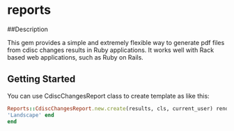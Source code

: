 # reports

##Description

This gem provides a simple and extremely flexible way to generate pdf files from cdisc changes results in Ruby applications. It works well with Rack based web applications, such as Ruby on Rails.

## Getting Started

You can use CdiscChangesReport class to create template as like this:

```ruby
Reports::CdiscChangesReport.new.create(results, cls, current_user) render pdf: "cdisc_changes.pdf", page_size: current_user.paper_size, orientation:
'Landscape' end
end
```
